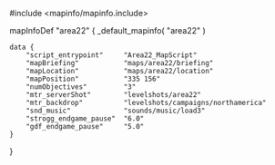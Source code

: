 
#include <mapinfo/mapinfo.include>

mapInfoDef "area22" {
	_default_mapinfo( "area22" )

	data {		
		"script_entrypoint"		"Area22_MapScript"
		"mapBriefing"			"maps/area22/briefing"
		"mapLocation"			"maps/area22/location"
		"mapPosition"			"335 156"
		"numObjectives"			"3"
		"mtr_serverShot"		"levelshots/area22"
		"mtr_backdrop"			"levelshots/campaigns/northamerica"
		"snd_music"				"sounds/music/load3"
		"strogg_endgame_pause"	"6.0"
		"gdf_endgame_pause"		"5.0"
	}
}